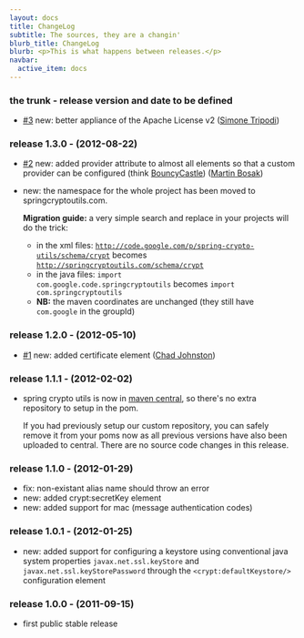 ```yaml
---
layout: docs
title: ChangeLog
subtitle: The sources, they are a changin'
blurb_title: ChangeLog
blurb: <p>This is what happens between releases.</p>
navbar:
  active_item: docs
---
```


### the trunk - release version and date to be defined

* <a href="https://github.com/mcaserta/spring-crypto-utils/pull/3">#3</a>
  new: better appliance of the Apache License v2
  (<a href="https://github.com/simonetripodi">Simone Tripodi</a>)


### release 1.3.0 - (2012-08-22)

* <a href="https://github.com/mcaserta/spring-crypto-utils/pull/2">#2</a>
  new: added provider attribute to almost all elements so that
  a custom provider can be configured 
  (think <a href="http://www.bouncycastle.org/java.html">BouncyCastle</a>)
  (<a href="https://github.com/bosakm">Martin Bosak</a>)
* new: the namespace for the whole project has been moved to springcryptoutils.com.
  
  <strong>Migration guide:</strong> a very simple search and 
  replace in your projects will do the trick:
  * in the xml files: <code>http://code.google.com/p/spring-crypto-utils/schema/crypt</code> 
    becomes <code>http://springcryptoutils.com/schema/crypt</code>
  * in the java files: <code>import com.google.code.springcryptoutils</code> becomes
    <code>import com.springcryptoutils</code>
  * <strong>NB:</strong> the maven coordinates are unchanged (they still have
    <code>com.google</code> in the groupId)


### release 1.2.0 - (2012-05-10)

* <a href="https://github.com/mcaserta/spring-crypto-utils/pull/1">#1</a>
  new: added certificate element
  (<a href="https://github.com/iamthechad">Chad Johnston</a>)


### release 1.1.1 - (2012-02-02)

* spring crypto utils is now in
  <a href="http://repo1.maven.org/maven2/com/google/code/spring-crypto-utils/spring-crypto-utils/">maven
  central</a>, so there's no extra repository to setup in the pom.

  If you had previously setup our custom repository, you can safely remove it from your poms now as
  all previous versions have also been uploaded to central. There are no source code changes in
  this release.


### release 1.1.0 - (2012-01-29)

* fix: non-existant alias name should throw an error
* new: added crypt:secretKey element
* new: added support for mac (message authentication codes)


### release 1.0.1 - (2012-01-25)

* new: added support for configuring a keystore using conventional java system properties
  <code>javax.net.ssl.keyStore</code> and <code>javax.net.ssl.keyStorePassword</code> through the
  <code>&lt;crypt:defaultKeystore/&gt;</code> configuration element


### release 1.0.0 - (2011-09-15)

* first public stable release
